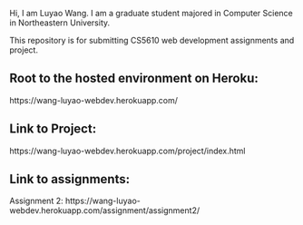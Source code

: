 Hi, I am Luyao Wang.
I am a graduate student majored in Computer Science in Northeastern University.

This repository is for submitting CS5610 web development assignments and project.

<h2>Root to the hosted environment on Heroku:</h2> 
https://wang-luyao-webdev.herokuapp.com/

<h2>Link to Project:</h2>
https://wang-luyao-webdev.herokuapp.com/project/index.html

<h2>Link to assignments:</h2>
Assignment 2: https://wang-luyao-webdev.herokuapp.com/assignment/assignment2/


